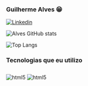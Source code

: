 

### Guilherme Alves 😁

[![Linkedin](https://img.shields.io/badge/LinkedIn-0077B5?style=for-the-badge&logo=linkedin&logoColor=white)](www.linkedin.com/in/guilherme-alves-lima-801693281)

![Alves GitHub stats](https://github-readme-stats.vercel.app/api?username=DevsAlves&show_icons=true&theme=tokyonight)

![Top Langs](https://github-readme-stats.vercel.app/api/top-langs/?username=DevsAlves&layout=compact&theme=dark)

### Tecnologias que eu utilizo
<div style="display: inline-block; padding-top: 10px;">
    <img align="center" alt="html5" src="https://img.shields.io/badge/HTML5-E34F26?style=for-the-badge&logo=html5&logoColor=white"/>
    <img align="center" alt="html5" src="https://img.shields.io/badge/CSS3-1572B6?style=for-the-badge&logo=css3&logoColor=white"/>
</div><br/>


